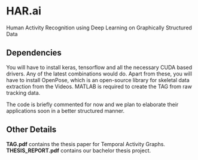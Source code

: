 # HAR.ai
Human Activity Recognition using Deep Learning on Graphically Structured Data

## Dependencies
You will have to install keras, tensorflow and all the necessary CUDA based drivers. Any of the latest combinations would do. Apart from these, you will have to install OpenPose, which is an open-source library for skeletal data extraction from the Videos. MATLAB is required to create the TAG from raw tracking data. 

The code is briefly commented for now and we plan to elaborate their applications soon in a better structured manner.

## Other Details
**TAG.pdf** contains the thesis paper for Temporal Activity Graphs.
**THESIS_REPORT.pdf** contains our bachelor thesis project.
